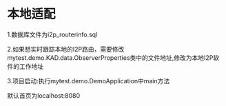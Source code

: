 # 本地适配
1.数据库文件为i2p_routerinfo.sql

2.如果想实时跟踪本地的I2P路由，需要修改mytest.demo.KAD.data.ObserverProperties类中的文件地址,修改为本地I2P软件的工作地址

3.项目启动:执行mytest.demo.DemoApplication中main方法

默认首页为localhost:8080


